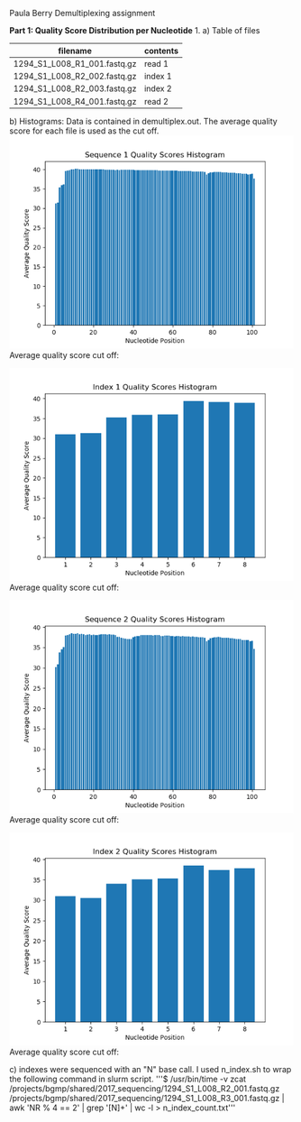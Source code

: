 Paula Berry
Demultiplexing assignment

**Part 1: Quality Score Distribution per Nucleotide**
1.
a) Table of files

| filename | contents |
|------------|--------------|
| 1294_S1_L008_R1_001.fastq.gz | read 1 |
| 1294_S1_L008_R2_002.fastq.gz | index 1 |
| 1294_S1_L008_R2_003.fastq.gz | index 2 |
| 1294_S1_L008_R4_001.fastq.gz | read 2 |

b) Histograms:
Data is contained in demultiplex.out. The average quality score for each file is used as the cut off.
![Sequence 1 Histogram](seq1_histogram.png "Sequence 1 Histogram")
Average quality score cut off:

![Index 1 Histogram](index1_histogram.png "Index 1 Histogram")
Average quality score cut off:

![Sequence 2 Histogram](seq2_histogram.png "Sequence 2 Histogram")
Average quality score cut off:

![Index 2 Histogram](index2_histogram.png "Index 2 Histogram")
Average quality score cut off:

c) indexes were sequenced with an "N" base call. I used n_index.sh to wrap the following command in slurm script.
'''$ /usr/bin/time -v zcat /projects/bgmp/shared/2017_sequencing/1294_S1_L008_R2_001.fastq.gz /projects/bgmp/shared/2017_sequencing/1294_S1_L008_R3_001.fastq.gz | awk 'NR % 4 == 2' | grep '[N]\+' | wc -l > n_index_count.txt'''
